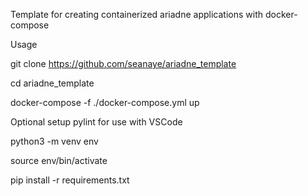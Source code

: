 Template for creating containerized ariadne applications with docker-compose

Usage

git clone https://github.com/seanaye/ariadne_template

cd ariadne_template

docker-compose -f ./docker-compose.yml up

Optional setup pylint for use with VSCode

python3 -m venv env

source env/bin/activate

pip install -r requirements.txt


